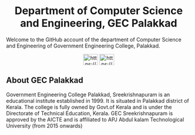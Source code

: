 <h1 align="center">Department of Computer Science and Engineering, GEC Palakkad</h1>

Welcome to the GitHub account of the department of Computer Science and Engineering of Government Engineering College, Palakkad.

<p align="center">
<a href="https://linkedin.com/in/https://www.linkedin.com/company/csegecskp/" target="blank"><img align="center" src="https://raw.githubusercontent.com/rahuldkjain/github-profile-readme-generator/master/src/images/icons/Social/linked-in-alt.svg" alt="https://www.linkedin.com/company/csegecskp/" height="30" width="40" /></a>
<a href="https://instagram.com/https://www.instagram.com/cse_gecpkd/" target="blank"><img align="center" src="https://raw.githubusercontent.com/rahuldkjain/github-profile-readme-generator/master/src/images/icons/Social/instagram.svg" alt="https://www.instagram.com/cse_gecpkd/" height="30" width="40" /></a>
</p>

## About GEC Palakkad
Government Engineering College Palakkad, Sreekrishnapuram is an educational institute established in 1999. It is situated in Palakkad district of Kerala. The college is fully owned by Govt.of Kerala and is under the Directorate of Technical Education, Kerala. GEC Sreekrishnapuram is approved by the AICTE and is affiliated to APJ Abdul kalam Technological University (from 2015 onwards)
